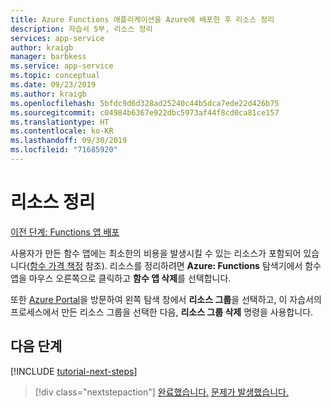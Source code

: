 ```yaml
---
title: Azure Functions 애플리케이션을 Azure에 배포한 후 리소스 정리
description: 자습서 5부, 리소스 정리
services: app-service
author: kraigb
manager: barbkess
ms.service: app-service
ms.topic: conceptual
ms.date: 09/23/2019
ms.author: kraigb
ms.openlocfilehash: 5bfdc9d6d328ad25240c44b5dca7ede22d426b75
ms.sourcegitcommit: c04984b6367e922dbc5973af44f8cd0ca81ce157
ms.translationtype: HT
ms.contentlocale: ko-KR
ms.lasthandoff: 09/30/2019
ms.locfileid: "71685920"
---
```

# <a name="clean-up-resources"></a>리소스 정리

[이전 단계: Functions 앱 배포](tutorial-vscode-serverless-node-04.md)

사용자가 만든 함수 앱에는 최소한의 비용을 발생시킬 수 있는 리소스가 포함되어 있습니다([함수 가격 책정](https://azure.microsoft.com/pricing/details/functions/) 참조). 리소스를 정리하려면 **Azure: Functions** 탐색기에서 함수 앱을 마우스 오른쪽으로 클릭하고 **함수 앱 삭제**를 선택합니다.

또한 [Azure Portal](https://portal.azure.com)을 방문하여 왼쪽 탐색 창에서 **리소스 그룹**을 선택하고, 이 자습서의 프로세스에서 만든 리소스 그룹을 선택한 다음, **리소스 그룹 삭제** 명령을 사용합니다.

## <a name="next-steps"></a>다음 단계

[!INCLUDE [tutorial-next-steps](includes/tutorial-next-steps.md)]

> [!div class="nextstepaction"]
> [완료했습니다.](node-howto-write-serverless-code.md) [문제가 발생했습니다.](https://www.research.net/r/PWZWZ52?tutorial=node-deployment-azurefunctions&step=clean-up-resources)
